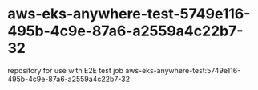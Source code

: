 # aws-eks-anywhere-test-5749e116-495b-4c9e-87a6-a2559a4c22b7-32
repository for use with E2E test job aws-eks-anywhere-test:5749e116-495b-4c9e-87a6-a2559a4c22b7-32
